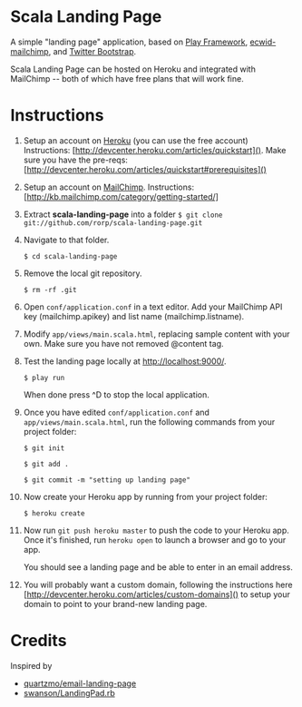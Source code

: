 Scala Landing Page
==================

A simple "landing page" application, based on [Play Framework](http://www.playframework.com/), [ecwid-mailchimp](https://github.com/Ecwid/ecwid-mailchimp), and [Twitter Bootstrap](https://github.com/twitter/bootstrap).

Scala Landing Page can be hosted on Heroku and integrated with MailChimp -- both of which have free plans that will work fine.

# Instructions

1. Setup an account on [Heroku](heroku.com) (you can use the free account)
Instructions: [http://devcenter.heroku.com/articles/quickstart]().
Make sure you have the pre-reqs: [http://devcenter.heroku.com/articles/quickstart#prerequisites]()

1. Setup an account on [MailChimp](mailchimp.com).
Instructions: [http://kb.mailchimp.com/category/getting-started/]

1. Extract **scala-landing-page** into a folder
    `$ git clone git://github.com/rorp/scala-landing-page.git`

1. Navigate to that folder.

    `$ cd scala-landing-page`

1. Remove the local git repository.

    `$ rm -rf .git`

1. Open `conf/application.conf` in a text editor. Add your MailChimp API key (mailchimp.apikey) and list name (mailchimp.listname).

1. Modify `app/views/main.scala.html`, replacing sample content with your own. Make sure you have not removed @content tag.

1. Test the landing page locally at [http://localhost:9000/](http://localhost:9000/).

    `$ play run`

    When done press ^D to stop the local application.

1. Once you have edited `conf/application.conf` and `app/views/main.scala.html`, run the following commands from your project folder:

    `$ git init`

    `$ git add .`

    `$ git commit -m "setting up landing page"`

1. Now create your Heroku app by running from your project folder:

    `$ heroku create`

1. Now run `git push heroku master` to push the code to your Heroku app.  Once it's finished, run `heroku open` to launch a browser and go to your app.

	You should see a landing page and be able to enter in an email address.

1.  You will probably want a custom domain, following the instructions here [http://devcenter.heroku.com/articles/custom-domains]() to setup your domain to point to your brand-new landing page.

# Credits

Inspired by

- [quartzmo/email-landing-page](https://github.com/quartzmo/email-landing-page)
- [swanson/LandingPad.rb](https://github.com/swanson/LandingPad.rb)
